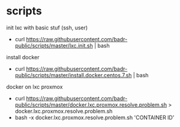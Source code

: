# scripts

init lxc with basic stuf (ssh, user)
* curl https://raw.githubusercontent.com/badr-public/scripts/master/lxc.init.sh | bash

install docker 
* curl https://raw.githubusercontent.com/badr-public/scripts/master/install.docker.centos.7.sh | bash

docker on lxc proxmox
* curl https://raw.githubusercontent.com/badr-public/scripts/master/docker.lxc.proxmox.resolve.problem.sh > docker.lxc.proxmox.resolve.problem.sh
* bash -x docker.lxc.proxmox.resolve.problem.sh 'CONTAINER ID'
